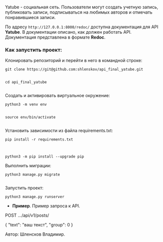Yatube - социальная сеть. Пользователи могут создать учетную запись, публиковать записи, подписываться на любимых авторов и отмечать понравившиеся записи.  

По адресу `http://127.0.0.1:8000/redoc/` доступна документация для API **Yatube**. В документации описано, как должен работать API. Документация представлена в формате **Redoc**.

### Как запустить проект:  
  
Клонировать репозиторий и перейти в него в командной строке:  
  
```  
git clone https://git@github.com:shlenskov/api_final_yatube.git  
  
```  
  
```  
cd api_final_yatube  
  
```  
  
Cоздать и активировать виртуальное окружение:  
  
```  
python3 -m venv env  
  
```  
  
```  
source env/bin/activate  
  
```  
  
Установить зависимости из файла requirements.txt:  
  
```  
pip install -r requirements.txt
  
```  
  
```  
  
python3 -m pip install --upgrade pip
```  
  
Выполнить миграции:  
  
```  
python3 manage.py migrate  
  
```  
  
Запустить проект:  
  
```  
python3 manage.py runserver  
```  
-   **Пример**. Пример запроса к API.  
  
POST .../api/v1/posts/  
  
{
  "text": "ваш текст",
  "group": 0
}
      
 Автор: Шленсков Владимир.